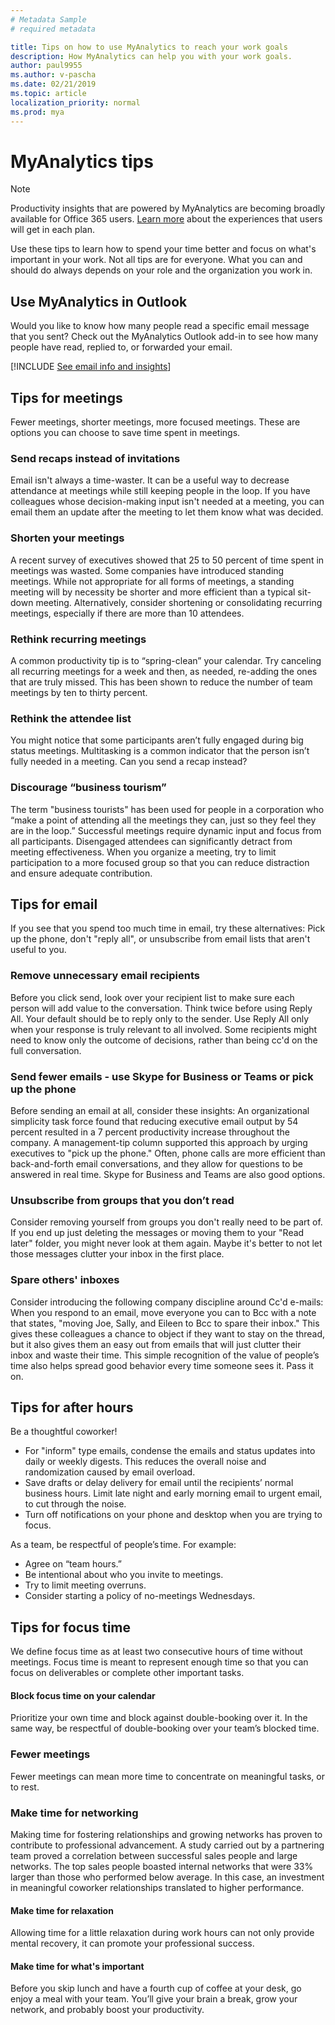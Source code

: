 ```yaml
---
# Metadata Sample
# required metadata

title: Tips on how to use MyAnalytics to reach your work goals
description: How MyAnalytics can help you with your work goals.
author: paul9955
ms.author: v-pascha
ms.date: 02/21/2019
ms.topic: article
localization_priority: normal 
ms.prod: mya
---
```


# MyAnalytics tips  

> [!Note] 
> Productivity insights that are powered by MyAnalytics are becoming broadly available for Office 365 users. [Learn more](./plans-environments.md) about the experiences that users will get in each plan. 

Use these tips to learn how to spend your time better and focus on what's important in your work. Not all tips are for everyone. What you can and should do always depends on your role and the organization you work in. 

## Use MyAnalytics in Outlook

Would you like to know how many people read a specific email message that you sent? Check out the MyAnalytics Outlook add-in to see how many people have read, replied to, or forwarded your email.

[!INCLUDE [See email info and insights](../Includes/to-see-email-info-and-insights.md)]

## Tips for meetings

Fewer meetings, shorter meetings, more focused meetings. These are options you can choose to save time spent in meetings.

### Send recaps instead of invitations

Email isn't always a time-waster. It can be a useful way to decrease attendance at meetings while still keeping people in the loop. If you have colleagues whose decision-making input isn't needed at a meeting, you can email them an update after the meeting to let them know what was decided. 

### Shorten your meetings

A recent survey of executives showed that 25 to 50 percent of time spent in meetings was wasted. Some companies have introduced standing meetings. While not appropriate for all forms of meetings, a standing meeting will by necessity be shorter and more efficient than a typical sit-down meeting. Alternatively, consider shortening or consolidating recurring meetings, especially if there are more than 10 attendees.

### Rethink recurring meetings

A common productivity tip is to “spring-clean” your calendar. Try canceling all recurring meetings for a week and then, as needed, re-adding the ones that are truly missed. This has been shown to reduce the number of team meetings by ten to thirty percent.

### Rethink the attendee list

You might notice that some participants aren’t fully engaged during big status meetings. Multitasking is a common indicator that the person isn’t fully needed in a meeting. Can you send a recap instead?

### Discourage “business tourism”

The term "business tourists" has been used for people in a corporation who “make a point of attending all the meetings they can, just so they feel they are in the loop.” Successful meetings require dynamic input and focus from all participants. Disengaged attendees can significantly detract from meeting effectiveness. When you organize a meeting, try to limit participation to a more focused group so that you can reduce distraction and ensure adequate contribution.

## Tips for email

If you see that you spend too much time in email, try these alternatives: Pick up the phone, don't "reply all", or unsubscribe from email lists that aren't useful to you.

### Remove unnecessary email recipients

Before you click send, look over your recipient list to make sure each person will add value to the conversation. Think twice before using Reply All. Your default should be to reply only to the sender. Use Reply All only when your response is truly relevant to all involved. Some recipients might need to know only the outcome of decisions, rather than being cc'd on the full conversation.

### Send fewer emails - use Skype for Business or Teams or pick up the phone

Before sending an email at all, consider these insights: An organizational simplicity task force found that reducing executive email output by 54 percent resulted in a 7 percent productivity increase throughout the company. A management-tip column supported this approach by urging executives to "pick up the phone." Often, phone calls are more efficient than back-and-forth email conversations, and they allow for questions to be answered in real time. Skype for Business and Teams are also good options.

### Unsubscribe from groups that you don’t read

Consider removing yourself from groups you don't really need to be part of. If you end up just deleting the messages or moving them to your "Read later" folder, you might never look at them again. Maybe it's better to not let those messages clutter your inbox in the first place.

### Spare others' inboxes

Consider introducing the following company discipline around Cc'd e-mails: When you respond to an email, move everyone you can to Bcc with a note that states, "moving Joe, Sally, and Eileen to Bcc to spare their inbox." This gives these colleagues a chance to object if they want to stay on the thread, but it also gives them an easy out from emails that will just clutter their inbox and waste their time. This simple recognition of the value of people’s time also helps spread good behavior every time someone sees it. Pass it on. 

## Tips for after hours

Be a thoughtful coworker! 

* For "inform" type emails, condense the emails and status updates into daily or weekly digests. This reduces the overall noise and randomization caused by email overload.
* Save drafts or delay delivery for email until the recipients’ normal business hours. Limit late night and early morning email to urgent email, to cut through the noise.
* Turn off notifications on your phone and desktop when you are trying to focus.

As a team, be respectful of people’s time. For example:  

* Agree on “team hours.”  
* Be intentional about who you invite to meetings.
* Try to limit meeting overruns.
* Consider starting a policy of no-meetings Wednesdays.

## Tips for focus time

We define focus time as at least two consecutive hours of time without meetings. Focus time is meant to represent enough time so that you can focus on deliverables or complete other important tasks.

#### Block focus time on your calendar

Prioritize your own time and block against double-booking over it. In the same way, be respectful of double-booking over your team’s blocked time.

### Fewer meetings

Fewer meetings can mean more time to concentrate on meaningful tasks, or to rest.

### Make time for networking

Making time for fostering relationships and growing networks has proven to contribute to professional advancement. A study carried out by a partnering team proved a correlation between successful sales people and large networks. The top sales people boasted internal networks that were 33% larger than those who performed below average. In this case, an investment in meaningful coworker relationships translated to higher performance.

#### Make time for relaxation

Allowing time for a little relaxation during work hours can not only provide mental recovery, it can promote your professional success.  

#### Make time for what's important

Before you skip lunch and have a fourth cup of coffee at your desk, go enjoy a meal with your team. You’ll give your brain a break, grow your network, and probably boost your productivity. 

